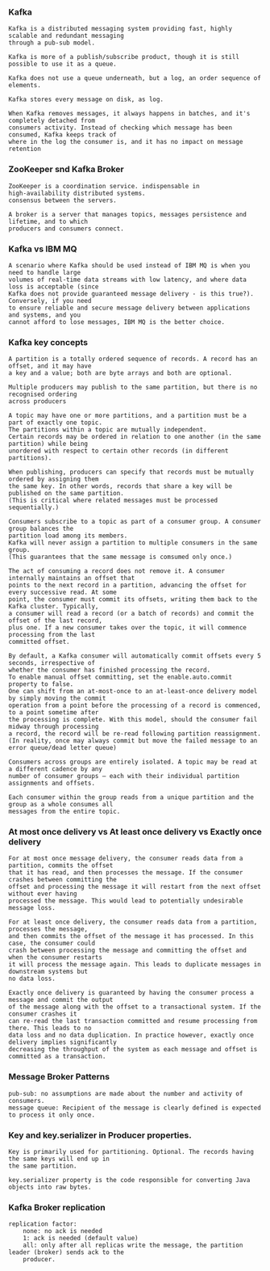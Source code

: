 ### Kafka
    Kafka is a distributed messaging system providing fast, highly scalable and redundant messaging 
    through a pub-sub model.
 
    Kafka is more of a publish/subscribe product, though it is still possible to use it as a queue.
    
    Kafka does not use a queue underneath, but a log, an order sequence of elements.
    
    Kafka stores every message on disk, as log.
    
    When Kafka removes messages, it always happens in batches, and it's completely detached from 
    consumers activity. Instead of checking which message has been consumed, Kafka keeps track of 
    where in the log the consumer is, and it has no impact on message retention
### ZooKeeper snd Kafka Broker
    ZooKeeper is a coordination service. indispensable in high‑availability distributed systems. 
    consensus between the servers.
    
    A broker is a server that manages topics, messages persistence and lifetime, and to which 
    producers and consumers connect.
    
### Kafka vs IBM MQ
    A scenario where Kafka should be used instead of IBM MQ is when you need to handle large 
    volumes of real-time data streams with low latency, and where data loss is acceptable (since 
    Kafka does not provide guaranteed message delivery - is this true?). Conversely, if you need 
    to ensure reliable and secure message delivery between applications and systems, and you 
    cannot afford to lose messages, IBM MQ is the better choice.
    
### Kafka key concepts
    A partition is a totally ordered sequence of records. A record has an offset, and it may have 
    a key and a value; both are byte arrays and both are optional.
    
    Multiple producers may publish to the same partition, but there is no recognised ordering 
    across producers
    
    A topic may have one or more partitions, and a partition must be a part of exactly one topic.
    The partitions within a topic are mutually independent.
    Certain records may be ordered in relation to one another (in the same partition) while being
    unordered with respect to certain other records (in different partitions).
    
    When publishing, producers can specify that records must be mutually ordered by assigning them
    the same key. In other words, records that share a key will be published on the same partition.
    (This is critical where related messages must be processed sequentially.)
    
    Consumers subscribe to a topic as part of a consumer group. A consumer group balances the 
    partition load among its members.
    Kafka will never assign a partition to multiple consumers in the same group.
    (This guarantees that the same message is comsumed only once.)
        
    The act of consuming a record does not remove it. A consumer internally maintains an offset that 
    points to the next record in a partition, advancing the offset for every successive read. At some 
    point, the consumer must commit its offsets, writing them back to the Kafka cluster. Typically, 
    a consumer will read a record (or a batch of records) and commit the offset of the last record, 
    plus one. If a new consumer takes over the topic, it will commence processing from the last 
    committed offset.
    
    By default, a Kafka consumer will automatically commit offsets every 5 seconds, irrespective of 
    whether the consumer has finished processing the record.
    To enable manual offset committing, set the enable.auto.commit property to false.
    One can shift from an at-most-once to an at-least-once delivery model by simply moving the commit 
    operation from a point before the processing of a record is commenced, to a point sometime after 
    the processing is complete. With this model, should the consumer fail midway through processing 
    a record, the record will be re-read following partition reassignment.
    (In reality, once may always commit but move the failed message to an error queue/dead letter queue)
    
    Consumers across groups are entirely isolated. A topic may be read at a different cadence by any 
    number of consumer groups — each with their individual partition assignments and offsets.
    
    Each consumer within the group reads from a unique partition and the group as a whole consumes all 
    messages from the entire topic.
    
### At most once delivery vs At least once delivery vs Exactly once delivery
    For at most once message delivery, the consumer reads data from a partition, commits the offset 
    that it has read, and then processes the message. If the consumer crashes between committing the 
    offset and processing the message it will restart from the next offset without ever having 
    processed the message. This would lead to potentially undesirable message loss.
    
    For at least once delivery, the consumer reads data from a partition, processes the message, 
    and then commits the offset of the message it has processed. In this case, the consumer could 
    crash between processing the message and committing the offset and when the consumer restarts 
    it will process the message again. This leads to duplicate messages in downstream systems but 
    no data loss.

    Exactly once delivery is guaranteed by having the consumer process a message and commit the output 
    of the message along with the offset to a transactional system. If the consumer crashes it 
    can re-read the last transaction committed and resume processing from there. This leads to no 
    data loss and no data duplication. In practice however, exactly once delivery implies significantly 
    decreasing the throughput of the system as each message and offset is committed as a transaction.
 
 ### Message Broker Patterns
    pub-sub: no assumptions are made about the number and activity of consumers.
    message queue: Recipient of the message is clearly defined is expected to process it only once.
    
### Key and key.serializer in Producer properties.
    Key is primarily used for partitioning. Optional. The records having the same keys will end up in 
    the same partition.
    
    key.serializer property is the code responsible for converting Java objects into raw bytes.
    
### Kafka Broker replication
    replication factor: 
        none: no ack is needed
        1: ack is needed (default value)
        all: only after all replicas write the message, the partition leader (broker) sends ack to the
        producer.
        
        
